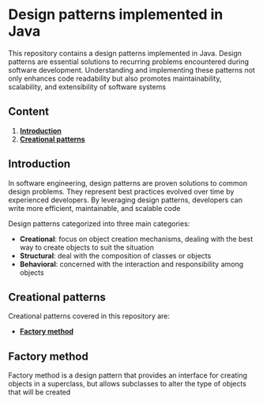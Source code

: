 # Design patterns implemented in Java

This repository contains a design patterns implemented in Java. Design patterns are essential solutions to recurring
problems encountered during software development. Understanding and implementing these patterns not only enhances code
readability but also promotes maintainability, scalability, and extensibility of
software systems

## Content

1. **[Introduction](#introduction)**
2. **[Creational patterns](#creational-patterns)**

## Introduction

In software engineering, design patterns are proven solutions to common design problems. They represent best practices
evolved over time by experienced developers. By leveraging design patterns, developers can write more efficient,
maintainable, and scalable code

Design patterns categorized into three main categories:

- **Creational**: focus on object creation mechanisms, dealing with the best way to create objects to
  suit the situation
- **Structural**: deal with the composition of classes or objects
- **Behavioral**: concerned with the interaction and responsibility among objects

## Creational patterns

Creational patterns covered in this repository are:

- **[Factory method](#factory-method)**

## Factory method

Factory method is a design pattern that provides an interface for creating objects in a superclass, but allows
subclasses to
alter the type of objects that will be created